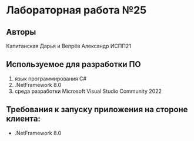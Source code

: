 # Лабораторная работа №25
## Авторы
Капитанская Дарья и Вепрёв Александр ИСПП21
## Используемое для разработки ПО
1. язык программирования C#
2. .NetFramework 8.0
3. среда разработки Microsoft Visual Studio Community 2022
## Требования к запуску приложения на стороне клиента:
* .NetFramework 8.0